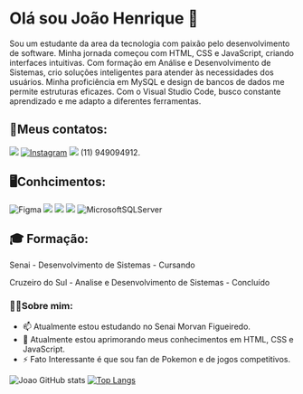 # **Olá sou João Henrique** 👋

Sou um estudante da area da tecnologia com paixão pelo desenvolvimento de software. Minha jornada começou com HTML, CSS e JavaScript, criando interfaces intuitivas. Com formação em Análise e Desenvolvimento de Sistemas, crio soluções inteligentes para atender às necessidades dos usuários. Minha proficiência em MySQL e design de bancos de dados me permite estruturas eficazes. Com o Visual Studio Code, busco constante aprendizado e me adapto a diferentes ferramentas. 

## 📱Meus contatos:

[![](https://img.shields.io/badge/LinkedIn-0077B5?style=for-the-badge&logo=linkedin&logoColor=white)](https://www.linkedin.com/in/joão-henrique-de-assis-moreira-22a6ab1ba/)
[![Instagram](https://img.shields.io/badge/Instagram-%23E4405F.svg?style=for-the-badge&logo=Instagram&logoColor=white])](https://www.instagram.com/jao_hm_/)
![](https://img.shields.io/badge/WhatsApp-25D366?style=for-the-badge&logo=whatsapp&logoColor=white) (11) 949094912.

## 🖥️Conhcimentos:
![Figma](https://img.shields.io/badge/figma-%23F24E1E.svg?style=for-the-badge&logo=figma&logoColor=white)
![](https://img.shields.io/badge/HTML5-E34F26?style=for-the-badge&logo=html5&logoColor=white)
![](https://img.shields.io/badge/CSS3-1572B6?style=for-the-badge&logo=css3&logoColor=white)
![](https://img.shields.io/badge/JavaScript-F7DF1E?style=for-the-badge&logo=javascript&logoColor=black)
![MicrosoftSQLServer](https://img.shields.io/badge/Microsoft%20SQL%20Server-CC2927?style=for-the-badge&logo=microsoft%20sql%20server&logoColor=white)

## 🎓 Formação:

Senai - Desenvolvimento de Sistemas - Cursando

Cruzeiro do Sul - Analise e Desenvolvimento de Sistemas - Concluído

### 👨🏻Sobre mim:
- 📫 Atualmente estou estudando no Senai Morvan Figueiredo.
- 🌱 Atualmente estou aprimorando meus conhecimentos em HTML, CSS e JavaScript.
- ⚡ Fato Interessante é que sou fan de Pokemon e de jogos competitivos.











![Joao GitHub stats](https://github-readme-stats.vercel.app/api?username=Joao-H-Moreira&show_icons=true&theme=cobalt)
[![Top Langs](https://github-readme-stats.vercel.app/api/top-langs/?username=Joao-H-Moreira&layout=compact&&show_icons=true&theme=radical)](https://github.com/anuraghazra/github-readme-stats)
